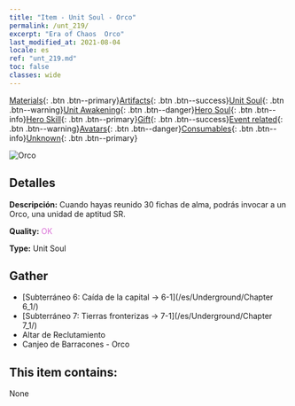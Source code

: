 ```yaml
---
title: "Item - Unit Soul - Orco"
permalink: /unt_219/
excerpt: "Era of Chaos  Orco"
last_modified_at: 2021-08-04
locale: es
ref: "unt_219.md"
toc: false
classes: wide
---
```

 [Materials](/ItemsES/){: .btn .btn--primary}[Artifacts](/ItemsES/Artifacts/){: .btn .btn--success}[Unit Soul](/ItemsES/UnitSoul/){: .btn .btn--warning}[Unit Awakening](/ItemsES/UnitAwakening/){: .btn .btn--danger}[Hero Soul](/ItemsES/HeroSoul/){: .btn .btn--info}[Hero Skill](/ItemsES/HeroSkill/){: .btn .btn--primary}[Gift](/ItemsES/Gift/){: .btn .btn--success}[Event related](/ItemsES/Events/){: .btn .btn--warning}[Avatars](/ItemsES/Avatars/){: .btn .btn--danger}[Consumables](/ItemsES/Consumables/){: .btn .btn--info}[Unknown](/ItemsES/Unknown/){: .btn .btn--primary}

 ![Orco](/images/u/ti_shourentoufushou.jpg)

## Detalles
 **Descripción:** Cuando hayas reunido 30 fichas de alma, podrás invocar a un Orco, una unidad de aptitud SR.

 **Quality:** <span style="color: #DA70D6">OK</span>

 **Type:** Unit Soul

## Gather

*    [Subterráneo 6: Caída de la capital -> 6-1](/es/Underground/Chapter 6_1/) 
*    [Subterráneo 7: Tierras fronterizas -> 7-1](/es/Underground/Chapter 7_1/) 
*    Altar de Reclutamiento 
*    Canjeo de Barracones - Orco 

## This item contains:

  None

